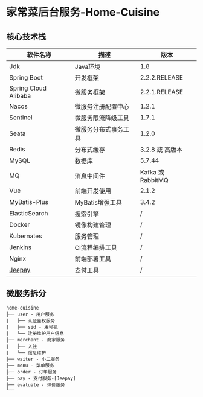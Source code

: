 # 家常菜后台服务-Home-Cuisine

## 核心技术栈

| 软件名称                                        | 描述          | 版本
|---------------------------------------------|-------------|---
| Jdk                                         | Java环境      | 1.8
| Spring Boot                                 | 开发框架        | 2.2.2.RELEASE
| Spring Cloud Alibaba                        | 微服务框架       | 2.2.1.RELEASE
| Nacos                                       | 微服务注册配置中心   | 1.2.1
| Sentinel                                    | 微服务限流降级工具   | 1.7.1
| Seata                                       | 微服务分布式事务工具  | 1.2.0
| Redis                                       | 分布式缓存       | 3.2.8 或 高版本
| MySQL                                       | 数据库         | 5.7.44
| MQ                                          | 消息中间件       | Kafka 或 RabbitMQ 
| Vue                                         | 前端开发使用      | 2.1.2
| MyBatis-Plus                                | MyBatis增强工具 | 3.4.2
| ElasticSearch                               | 搜索引擎        | /
| Docker                                      | 镜像构建管理      | /
| Kubernates                                  | 服务管理        | /
| Jenkins                                     | CI流程编排工具    | /
| Nginx                                       | 前端部署工具      | /
| [Jeepay](https://github.com/jeequan/jeepay) | 支付工具        | /



## 微服务拆分
```
home-cuisine
├── user - 用户服务
|   ├── 认证鉴权服务
|   ├── sid - 发号机
|   └── 注册维护用户信息
├── merchant - 商家服务
|   ├── 入驻
|   └── 信息维护
├── waiter - 小二服务
├── menu - 菜单服务
├── order - 订单服务
├── pay - 支付服务-[Jeepay]
├── evaluate - 评价服务
└── 
```

  
